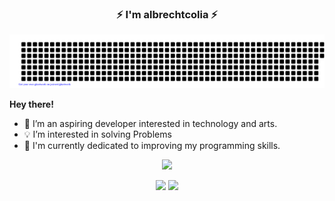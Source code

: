 
### <div align="center">:zap: I'm albrechtcolia :zap:</div>
![gitartwork](gitartwork.svg)

**Hey there!**

- :blue_heart: I’m an aspiring developer interested in technology and arts.
- :bulb: I’m interested in solving Problems
- :seedling: I'm currently dedicated to improving my programming skills.

<p align="center">
  <img src="https://github-profile-summary-cards.vercel.app/api/cards/profile-details?username=albrechtcolia&theme=nord_dark"/>
</p>

<p align="center">
  <img src="https://github-profile-summary-cards.vercel.app/api/cards/stats?username=albrechtcolia&theme=nord_dark"/>
  <img src="https://github-profile-summary-cards.vercel.app/api/cards/productive-time?username=albrechtcolia&theme=nord_dark"/>
</p>


